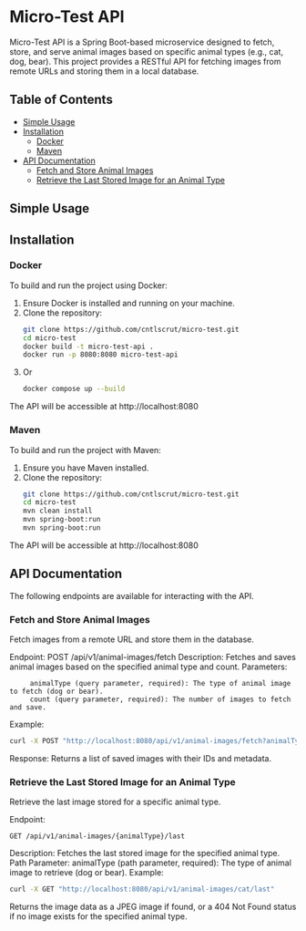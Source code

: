# Micro-Test API

Micro-Test API is a Spring Boot-based microservice designed to fetch, store, and serve animal images based on specific animal types (e.g., cat, dog, bear). This project provides a RESTful API for fetching images from remote URLs and storing them in a local database.

## Table of Contents
- [Simple Usage](#simple-usage)
- [Installation](#installation)
  - [Docker](#docker)
  - [Maven](#maven)
- [API Documentation](#api-documentation)
  - [Fetch and Store Animal Images](#fetch-and-store-animal-images)
  - [Retrieve the Last Stored Image for an Animal Type](#retrieve-the-last-stored-image-for-an-animal-type)
## Simple Usage
## Installation

### Docker

To build and run the project using Docker:

1. Ensure Docker is installed and running on your machine.
2. Clone the repository:
   ```bash
   git clone https://github.com/cntlscrut/micro-test.git
   cd micro-test
   docker build -t micro-test-api .
   docker run -p 8080:8080 micro-test-api
   ```
3. Or
	```bash
	docker compose up --build
	```
The API will be accessible at http://localhost:8080

### Maven

To build and run the project with Maven:

1. Ensure you have Maven installed.
2. Clone the repository:
	```bash
	git clone https://github.com/cntlscrut/micro-test.git
	cd micro-test
	mvn clean install
	mvn spring-boot:run
	mvn spring-boot:run
	```
The API will be accessible at http://localhost:8080

## API Documentation

The following endpoints are available for interacting with the API.
### Fetch and Store Animal Images

Fetch images from a remote URL and store them in the database.

Endpoint: POST /api/v1/animal-images/fetch
Description: Fetches and saves animal images based on the specified animal type and count.
Parameters:

         animalType (query parameter, required): The type of animal image to fetch (dog or bear).
         count (query parameter, required): The number of images to fetch and save.
	 
Example:

```bash
curl -X POST "http://localhost:8080/api/v1/animal-images/fetch?animalType=cat&count=5"
```

Response:
	Returns a list of saved images with their IDs and metadata.

### Retrieve the Last Stored Image for an Animal Type

Retrieve the last image stored for a specific animal type.

Endpoint: 
```
GET /api/v1/animal-images/{animalType}/last
```
Description: Fetches the last stored image for the specified animal type.
Path Parameter:
	animalType (path parameter, required): The type of animal image to retrieve (dog or bear).
Example:

```bash
curl -X GET "http://localhost:8080/api/v1/animal-images/cat/last"
```

Returns the image data as a JPEG image if found, or a 404 Not Found status if no image exists for the specified animal type.

